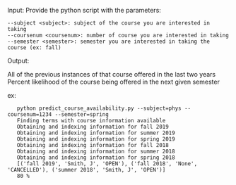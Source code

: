 Input: 
Provide the python script with the parameters:
       
    --subject <subject>: subject of the course you are interested in taking
    --coursenum <coursenum>: number of course you are interested in taking
    --semester <semester>: semester you are interested in taking the course (ex: fall)
Output:

All of the previous instances of that course offered in the last two years
Percent likelihood of the course being offered in the next given semester

ex:
```
   python predict_course_availability.py --subject=phys --coursenum=1234 --semester=spring
   Finding terms with course information available
   Obtaining and indexing information for fall 2019
   Obtaining and indexing information for summer 2019
   Obtaining and indexing information for spring 2019
   Obtaining and indexing information for fall 2018
   Obtaining and indexing information for summer 2018
   Obtaining and indexing information for spring 2018
   [('fall 2019', 'Smith, J', 'OPEN'), ('fall 2018', 'None', 'CANCELLED'), ('summer 2018', 'Smith, J', 'OPEN')]
   80 %
```
